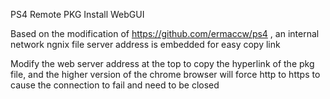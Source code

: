 PS4 Remote PKG Install WebGUI

Based on the modification of https://github.com/ermaccw/ps4 , an internal network ngnix file server address is embedded for easy copy link

Modify the web server address at the top to copy the hyperlink of the pkg file, and the higher version of the chrome browser will force http to https to cause the connection to fail and need to be closed
